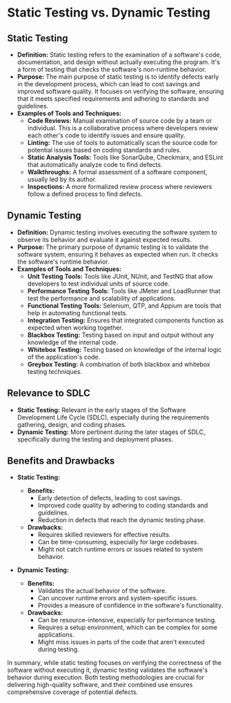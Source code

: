 # Static Testing vs. Dynamic Testing

## Static Testing
- **Definition:** Static testing refers to the examination of a software's code, documentation, and design without actually executing the program. It's a form of testing that checks the software's non-runtime behavior.
- **Purpose:** The main purpose of static testing is to identify defects early in the development process, which can lead to cost savings and improved software quality. It focuses on verifying the software, ensuring that it meets specified requirements and adhering to standards and guidelines.
- **Examples of Tools and Techniques:** 
  - **Code Reviews:** Manual examination of source code by a team or individual. This is a collaborative process where developers review each other's code to identify issues and ensure quality.
  - **Linting:** The use of tools to automatically scan the source code for potential issues based on coding standards and rules.
  - **Static Analysis Tools:** Tools like SonarQube, Checkmarx, and ESLint that automatically analyze code to find defects.
  - **Walkthroughs:** A formal assessment of a software component, usually led by its author.
  - **Inspections:** A more formalized review process where reviewers follow a defined process to find defects.

## Dynamic Testing
- **Definition:** Dynamic testing involves executing the software system to observe its behavior and evaluate it against expected results.
- **Purpose:** The primary purpose of dynamic testing is to validate the software system, ensuring it behaves as expected when run. It checks the software's runtime behavior.
- **Examples of Tools and Techniques:** 
  - **Unit Testing Tools:** Tools like JUnit, NUnit, and TestNG that allow developers to test individual units of source code.
  - **Performance Testing Tools:** Tools like JMeter and LoadRunner that test the performance and scalability of applications.
  - **Functional Testing Tools:** Selenium, QTP, and Appium are tools that help in automating functional tests.
  - **Integration Testing:** Ensures that integrated components function as expected when working together.
  - **Blackbox Testing:** Testing based on input and output without any knowledge of the internal code.
  - **Whitebox Testing:** Testing based on knowledge of the internal logic of the application's code.
  - **Greybox Testing:** A combination of both blackbox and whitebox testing techniques.

## Relevance to SDLC
- **Static Testing:** Relevant in the early stages of the Software Development Life Cycle (SDLC), especially during the requirements gathering, design, and coding phases.
- **Dynamic Testing:** More pertinent during the later stages of SDLC, specifically during the testing and deployment phases.

## Benefits and Drawbacks
- **Static Testing:**
  - **Benefits:** 
    - Early detection of defects, leading to cost savings.
    - Improved code quality by adhering to coding standards and guidelines.
    - Reduction in defects that reach the dynamic testing phase.
  - **Drawbacks:** 
    - Requires skilled reviewers for effective results.
    - Can be time-consuming, especially for large codebases.
    - Might not catch runtime errors or issues related to system behavior.
  
- **Dynamic Testing:**
  - **Benefits:** 
    - Validates the actual behavior of the software.
    - Can uncover runtime errors and system-specific issues.
    - Provides a measure of confidence in the software's functionality.
  - **Drawbacks:** 
    - Can be resource-intensive, especially for performance testing.
    - Requires a setup environment, which can be complex for some applications.
    - Might miss issues in parts of the code that aren't executed during testing.

In summary, while static testing focuses on verifying the correctness of the software without executing it, dynamic testing validates the software's behavior during execution. Both testing methodologies are crucial for delivering high-quality software, and their combined use ensures comprehensive coverage of potential defects.
